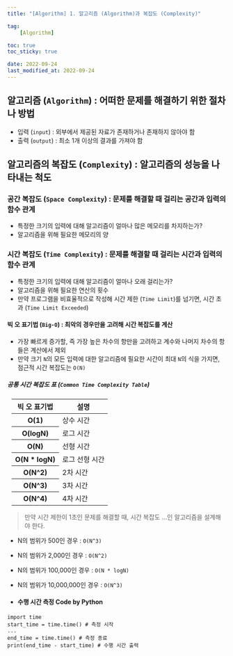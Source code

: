 ```yaml
---
title: "[Algorithm] 1. 알고리즘 (Algorithm)과 복잡도 (Complexity)"

tag:
    [Algorithm]

toc: true
toc_sticky: true

date: 2022-09-24
last_modified_at: 2022-09-24
---
```


## 알고리즘 (```Algorithm```) : 어떠한 문제를 해결하기 위한 절차나 방법

- 입력 (```input```) : 외부에서 제공된 자료가 존재하거나 존재하지 않아야 함
- 출력 (```output```) : 최소 1개 이상의 결과를 가져야 함

## 알고리즘의 복잡도 (```Complexity```) : 알고리즘의 성능을 나타내는 척도

### 공간 복잡도 (```Space Complexity```) : 문제를 해결할 때 걸리는 공간과 입력의 함수 관계
- 특정한 크기의 입력에 대해 알고리즘이 얼마나 많은 메모리를 차지하는가?
- 알고리즘을 위해 필요한 메모리의 양

### 시간 복잡도 (```Time Complexity```) : 문제를 해결할 때 걸리는 시간과 입력의 함수 관계
- 특정한 크기의 입력에 대해 알고리즘이 얼마나 오래 걸리는가?
- 알고리즘을 위해 필요한 연산의 횟수
- 만약 프로그램을 비효율적으로 작성해 시간 제한 (```Time Limit```)를 넘기면, 시간 초과 (```Time Limit Exceeded```)

#### 빅 오 표기법 (```Big-O```) : 최악의 경우만을 고려해 시간 복잡도를 계산
- 가장 빠르게 증가할, 즉 가장 높은 차수의 항만을 고려하고 계수와 나머지 차수의 항들은 계산에서 제외
- 만약 크기 ```N```의 모든 입력에 대한 알고리즘에 필요한 시간이 최대 ```N```의 식을 가지면, 점근적 시간 복잡도는 ```O(N)```
  
##### 공통 시간 복잡도 표 (```Common Time Complexity Table```)
<table style="margin-left: 2%; margin-top: 2%;">
	<thead>
		<tr>
			<th>빅 오 표기법</th>
			<th>설명</th>
		</tr>
	</thead>
   	<tbody>
        <tr>
            <th>O(1)</th>
            <td>상수 시간</td>
        </tr>
        <tr>
            <th>O(logN)</th>
            <td>로그 시간</td>
        </tr>
        <tr>
            <th>O(N)</th>
            <td>선형 시간</td>
        </tr>
        <tr>
            <th>O(N * logN)</th>
            <td>로그 선형 시간</td>
        </tr>
        <tr>
            <th>O(N^2)</th>
            <td>2차 시간</td>
        </tr>
        <tr>
            <th>O(N^3)</th>
            <td>3차 시간</td>
        </tr>
        <tr>
            <th>O(N^4)</th>
            <td>4차 시간</td>
        </tr>
    </tbody>
</table>

> 만약 시간 제한이 1초인 문제를 해결할 때, 시간 복잡도 ...인 알고리즘을 설계해야 한다.
- N의 범위가 500인 경우 : ```O(N^3)```
- N의 범위가 2,000인 경우 : ```O(N^2)```
- N의 범위가 100,000인 경우 : ```O(N * logN)```
- N의 범위가 10,000,000인 경우 : ```O(N^3)```

- #### 수행 시간 측정 Code by Python

```
import time
start_time = time.time() # 측정 시작
...
end_time = time.time() # 측정 종료
print(end_time - start_time) # 수행 시간 출력
```